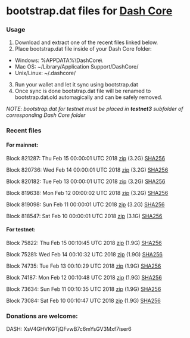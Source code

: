 # bootstrap.dat files for [Dash Core](https://www.dash.org)

### Usage

1. Download and extract one of the recent files linked below.
2. Place bootstrap.dat file inside of your Dash Core folder:
 - Windows: %APPDATA%\DashCore\
 - Mac OS: ~/Library/Application Support/DashCore/
 - Unix/Linux: ~/.dashcore/
3. Run your wallet and let it sync using bootstrap.dat
4. Once sync is done bootstrap.dat file will be renamed to bootstrap.dat.old automagically and can be safely removed.

_NOTE: bootstrap.dat for testnet must be placed in **testnet3** subfolder of corresponding Dash Core folder_

### Recent files

#### For mainnet:

Block 821287: Thu Feb 15 00:00:01 UTC 2018 [zip](https://dash-bootstrap.ams3.digitaloceanspaces.com/mainnet/2018-02-15/bootstrap.dat.zip) (3.2G) [SHA256](https://dash-bootstrap.ams3.digitaloceanspaces.com/mainnet/2018-02-15/sha256.txt)

Block 820736: Wed Feb 14 00:00:01 UTC 2018 [zip](https://dash-bootstrap.ams3.digitaloceanspaces.com/mainnet/2018-02-14/bootstrap.dat.zip) (3.2G) [SHA256](https://dash-bootstrap.ams3.digitaloceanspaces.com/mainnet/2018-02-14/sha256.txt)

Block 820182: Tue Feb 13 00:00:01 UTC 2018 [zip](https://dash-bootstrap.ams3.digitaloceanspaces.com/mainnet/2018-02-13/bootstrap.dat.zip) (3.2G) [SHA256](https://dash-bootstrap.ams3.digitaloceanspaces.com/mainnet/2018-02-13/sha256.txt)

Block 819638: Mon Feb 12 00:00:02 UTC 2018 [zip](https://dash-bootstrap.ams3.digitaloceanspaces.com/mainnet/2018-02-12/bootstrap.dat.zip) (3.2G) [SHA256](https://dash-bootstrap.ams3.digitaloceanspaces.com/mainnet/2018-02-12/sha256.txt)

Block 819098: Sun Feb 11 00:00:01 UTC 2018 [zip](https://dash-bootstrap.ams3.digitaloceanspaces.com/mainnet/2018-02-11/bootstrap.dat.zip) (3.2G) [SHA256](https://dash-bootstrap.ams3.digitaloceanspaces.com/mainnet/2018-02-11/sha256.txt)

Block 818547: Sat Feb 10 00:00:01 UTC 2018 [zip](https://dash-bootstrap.ams3.digitaloceanspaces.com/mainnet/2018-02-10/bootstrap.dat.zip) (3.1G) [SHA256](https://dash-bootstrap.ams3.digitaloceanspaces.com/mainnet/2018-02-10/sha256.txt)


#### For testnet:

Block 75822: Thu Feb 15 00:10:45 UTC 2018 [zip](https://dash-bootstrap.ams3.digitaloceanspaces.com/testnet/2018-02-15/bootstrap.dat.zip) (1.9G) [SHA256](https://dash-bootstrap.ams3.digitaloceanspaces.com/testnet/2018-02-15/sha256.txt)

Block 75281: Wed Feb 14 00:10:32 UTC 2018 [zip](https://dash-bootstrap.ams3.digitaloceanspaces.com/testnet/2018-02-14/bootstrap.dat.zip) (1.9G) [SHA256](https://dash-bootstrap.ams3.digitaloceanspaces.com/testnet/2018-02-14/sha256.txt)

Block 74735: Tue Feb 13 00:10:29 UTC 2018 [zip](https://dash-bootstrap.ams3.digitaloceanspaces.com/testnet/2018-02-13/bootstrap.dat.zip) (1.9G) [SHA256](https://dash-bootstrap.ams3.digitaloceanspaces.com/testnet/2018-02-13/sha256.txt)

Block 74187: Mon Feb 12 00:10:48 UTC 2018 [zip](https://dash-bootstrap.ams3.digitaloceanspaces.com/testnet/2018-02-12/bootstrap.dat.zip) (1.9G) [SHA256](https://dash-bootstrap.ams3.digitaloceanspaces.com/testnet/2018-02-12/sha256.txt)

Block 73634: Sun Feb 11 00:10:35 UTC 2018 [zip](https://dash-bootstrap.ams3.digitaloceanspaces.com/testnet/2018-02-11/bootstrap.dat.zip) (1.9G) [SHA256](https://dash-bootstrap.ams3.digitaloceanspaces.com/testnet/2018-02-11/sha256.txt)

Block 73084: Sat Feb 10 00:10:47 UTC 2018 [zip](https://dash-bootstrap.ams3.digitaloceanspaces.com/testnet/2018-02-10/bootstrap.dat.zip) (1.9G) [SHA256](https://dash-bootstrap.ams3.digitaloceanspaces.com/testnet/2018-02-10/sha256.txt)


### Donations are welcome:

DASH: XsV4GHVKGTjQFvwB7c6mYsGV3Mxf7iser6
